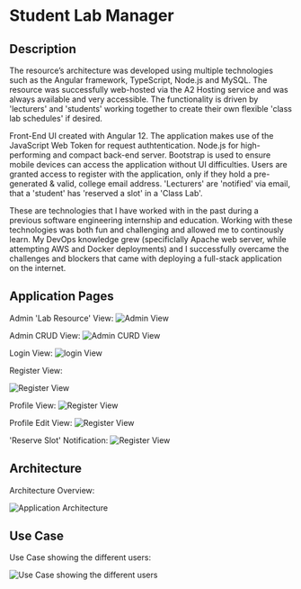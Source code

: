 # Student Lab Manager

## Description

The resource’s architecture was developed using multiple technologies such as the Angular framework, TypeScript, Node.js and MySQL.
The resource was successfully web-hosted via the A2 Hosting service and was always available and very accessible. 
The functionality is driven by 'lecturers' and 'students' working together to create their own flexible 'class lab schedules' if desired.

Front-End UI created with Angular 12.
The application makes use of the JavaScript Web Token for request authtentication.
Node.js for high-performing and compact back-end server.
Bootstrap is used to ensure mobile devices can access the application without UI difficulties.
Users are granted access to register with the application, only if they hold a pre-generated & valid, college email address.
'Lecturers' are 'notified' via email, that a 'student' has 'reserved a slot' in a 'Class Lab'.

These are technologies that I have worked with in the past during a previous software engineering internship and education. Working with these technologies was both fun and challenging and allowed me to continously learn. 
My DevOps knowledge grew (specificlally Apache web server, while attempting AWS and Docker deployments) and I successfully overcame the challenges and blockers that came with deploying a full-stack application on the internet.

## Application Pages
Admin 'Lab Resource' View:
![Admin View](https://i.imgur.com/L9JoaaA.png)

Admin CRUD View:
![Admin CURD View](https://i.imgur.com/B0dIG9i.png)

Login View:
![login View](https://i.imgur.com/GhkUxyK.png)

Register View:

![Register View](https://i.imgur.com/7uPQYlF.png)

Profile View:
![Register View](https://i.imgur.com/ILoFoQY.png)

Profile Edit View:
![Register View](https://i.imgur.com/Y2se0Sn.png)

'Reserve Slot' Notification:
![Register View](https://i.imgur.com/uCU3cvR.png)

## Architecture
Architecture Overview:

![Application Architecture](https://i.imgur.com/uErNJBP.png)

## Use Case
Use Case showing the different users:

![Use Case showing the different users](https://i.imgur.com/YpaW6NB.png)
